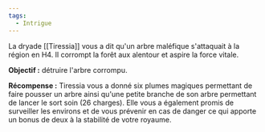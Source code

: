 ```yaml
---
tags:
  - Intrigue
---
```

La dryade [[Tiressia]] vous a dit qu'un arbre maléfique s'attaquait à la région en H4. Il corrompt la forêt aux alentour et aspire la force vitale.

**Objectif :** détruire l'arbre corrompu.

**Récompense :** Tiressia vous a donné six plumes magiques permettant de faire pousser un arbre ainsi qu'une petite branche de son arbre permettant de lancer le sort soin (26 charges). Elle vous a également promis de surveiller les environs et de vous prévenir en cas de danger ce qui apporte un bonus de deux à la stabilité de votre royaume.